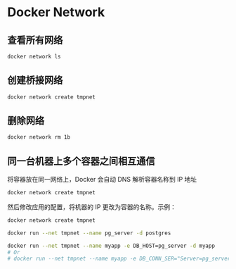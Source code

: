 # Docker Network

## 查看所有网络

```bash
docker network ls
```

## 创建桥接网络

```bash
docker network create tmpnet
```

## 删除网络

```bash
docker network rm 1b
```

## 同一台机器上多个容器之间相互通信

将容器放在同一网络上，Docker 会自动 DNS 解析容器名称到 IP 地址

```bash
docker network create tmpnet
```

然后修改应用的配置，将机器的 IP 更改为容器的名称。示例：

```bash
docker network create tmpnet

docker run --net tmpnet --name pg_server -d postgres

docker run --net tmpnet --name myapp -e DB_HOST=pg_server -d myapp
# Or
# docker run --net tmpnet --name myapp -e DB_CONN_SER="Server=pg_server;Port=5432;" -d myapp
```
